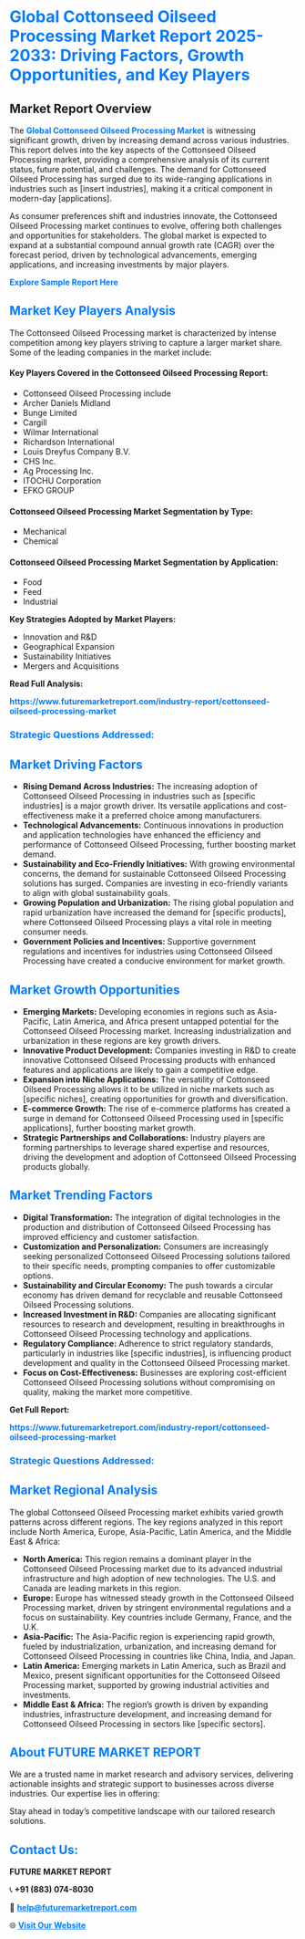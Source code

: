 <h1 style="color: #007BFF;">Global Cottonseed Oilseed Processing Market Report 2025-2033: Driving Factors, Growth Opportunities, and Key Players</h1>

<section id="overview">
<h2>Market Report Overview</h2>
<p>The <a href="https://www.futuremarketreport.com/industry-report/cottonseed-oilseed-processing-market" style="color: #007BFF; text-decoration: none;"><strong>Global Cottonseed Oilseed Processing Market</strong></a> is witnessing significant growth, driven by increasing demand across various industries. This report delves into the key aspects of the Cottonseed Oilseed Processing market, providing a comprehensive analysis of its current status, future potential, and challenges. The demand for Cottonseed Oilseed Processing has surged due to its wide-ranging applications in industries such as [insert industries], making it a critical component in modern-day [applications].</p>
<p>As consumer preferences shift and industries innovate, the Cottonseed Oilseed Processing market continues to evolve, offering both challenges and opportunities for stakeholders. The global market is expected to expand at a substantial compound annual growth rate (CAGR) over the forecast period, driven by technological advancements, emerging applications, and increasing investments by major players.</p>
</section>

<section id="overview">
<p><a href="https://www.futuremarketreport.com/request-sample/reportId=100638" style="color: #007BFF; text-decoration: none;"><strong>Explore Sample Report Here</strong></a></p>
</section>

<section id="key-players">
<h2 style="color: #007BFF;">Market Key Players Analysis</h2>
<p>The Cottonseed Oilseed Processing market is characterized by intense competition among key players striving to capture a larger market share. Some of the leading companies in the market include:</p>
<h4>Key Players Covered in the Cottonseed Oilseed Processing Report:</h4>
<ul><li>Cottonseed Oilseed Processing include</li><li>Archer Daniels Midland</li><li>Bunge Limited</li><li>Cargill</li><li>Wilmar International</li><li>Richardson International</li><li>Louis Dreyfus Company B.V.</li><li>CHS Inc.</li><li>Ag Processing Inc.</li><li>ITOCHU Corporation</li><li>EFKO GROUP</li></ul>
<h4>Cottonseed Oilseed Processing Market Segmentation by Type:</h4>
<ul><li>Mechanical</li><li>Chemical</li></ul>

<h4>Cottonseed Oilseed Processing Market Segmentation by Application:</h4>
<ul><li>Food</li><li>Feed</li><li>Industrial</li></ul>
<p><strong>Key Strategies Adopted by Market Players:</strong></p>
<ul>
<li>Innovation and R&D</li>
<li>Geographical Expansion</li>
<li>Sustainability Initiatives</li>
<li>Mergers and Acquisitions</li>
</ul>
</section>

<section>
<p><strong>Read Full Analysis: </strong></p><a href="https://www.futuremarketreport.com/industry-report/cottonseed-oilseed-processing-market" style="color: #007BFF; text-decoration: none;"><strong>https://www.futuremarketreport.com/industry-report/cottonseed-oilseed-processing-market</strong></a>
<h3 style="color: #007BFF;">Strategic Questions Addressed:</h3>
</section>

<section id="driving-factors">
<h2 style="color: #007BFF;">Market Driving Factors</h2>
<ul>
<li><strong>Rising Demand Across Industries:</strong> The increasing adoption of Cottonseed Oilseed Processing in industries such as [specific industries] is a major growth driver. Its versatile applications and cost-effectiveness make it a preferred choice among manufacturers.</li>
<li><strong>Technological Advancements:</strong> Continuous innovations in production and application technologies have enhanced the efficiency and performance of Cottonseed Oilseed Processing, further boosting market demand.</li>
<li><strong>Sustainability and Eco-Friendly Initiatives:</strong> With growing environmental concerns, the demand for sustainable Cottonseed Oilseed Processing solutions has surged. Companies are investing in eco-friendly variants to align with global sustainability goals.</li>
<li><strong>Growing Population and Urbanization:</strong> The rising global population and rapid urbanization have increased the demand for [specific products], where Cottonseed Oilseed Processing plays a vital role in meeting consumer needs.</li>
<li><strong>Government Policies and Incentives:</strong> Supportive government regulations and incentives for industries using Cottonseed Oilseed Processing have created a conducive environment for market growth.</li>
</ul>
</section>

<section id="growth-opportunities">
<h2 style="color: #007BFF;">Market Growth Opportunities</h2>
<ul>
<li><strong>Emerging Markets:</strong> Developing economies in regions such as Asia-Pacific, Latin America, and Africa present untapped potential for the Cottonseed Oilseed Processing market. Increasing industrialization and urbanization in these regions are key growth drivers.</li>
<li><strong>Innovative Product Development:</strong> Companies investing in R&D to create innovative Cottonseed Oilseed Processing products with enhanced features and applications are likely to gain a competitive edge.</li>
<li><strong>Expansion into Niche Applications:</strong> The versatility of Cottonseed Oilseed Processing allows it to be utilized in niche markets such as [specific niches], creating opportunities for growth and diversification.</li>
<li><strong>E-commerce Growth:</strong> The rise of e-commerce platforms has created a surge in demand for Cottonseed Oilseed Processing used in [specific applications], further boosting market growth.</li>
<li><strong>Strategic Partnerships and Collaborations:</strong> Industry players are forming partnerships to leverage shared expertise and resources, driving the development and adoption of Cottonseed Oilseed Processing products globally.</li>
</ul>
</section>

<section id="trending-factors">
<h2 style="color: #007BFF;">Market Trending Factors</h2>
<ul>
<li><strong>Digital Transformation:</strong> The integration of digital technologies in the production and distribution of Cottonseed Oilseed Processing has improved efficiency and customer satisfaction.</li>
<li><strong>Customization and Personalization:</strong> Consumers are increasingly seeking personalized Cottonseed Oilseed Processing solutions tailored to their specific needs, prompting companies to offer customizable options.</li>
<li><strong>Sustainability and Circular Economy:</strong> The push towards a circular economy has driven demand for recyclable and reusable Cottonseed Oilseed Processing solutions.</li>
<li><strong>Increased Investment in R&D:</strong> Companies are allocating significant resources to research and development, resulting in breakthroughs in Cottonseed Oilseed Processing technology and applications.</li>
<li><strong>Regulatory Compliance:</strong> Adherence to strict regulatory standards, particularly in industries like [specific industries], is influencing product development and quality in the Cottonseed Oilseed Processing market.</li>
<li><strong>Focus on Cost-Effectiveness:</strong> Businesses are exploring cost-efficient Cottonseed Oilseed Processing solutions without compromising on quality, making the market more competitive.</li>
</ul>
</section>

<section>
<p><strong>Get Full Report: </strong></p><a href="https://www.futuremarketreport.com/industry-report/cottonseed-oilseed-processing-market" style="color: #007BFF; text-decoration: none;"><strong>https://www.futuremarketreport.com/industry-report/cottonseed-oilseed-processing-market</strong></a>
<h3 style="color: #007BFF;">Strategic Questions Addressed:</h3>
</section>


<section id="regional-analysis">
<h2 style="color: #007BFF;">Market Regional Analysis</h2>
<p>The global Cottonseed Oilseed Processing market exhibits varied growth patterns across different regions. The key regions analyzed in this report include North America, Europe, Asia-Pacific, Latin America, and the Middle East & Africa:</p>
<ul>
<li><strong>North America:</strong> This region remains a dominant player in the Cottonseed Oilseed Processing market due to its advanced industrial infrastructure and high adoption of new technologies. The U.S. and Canada are leading markets in this region.</li>
<li><strong>Europe:</strong> Europe has witnessed steady growth in the Cottonseed Oilseed Processing market, driven by stringent environmental regulations and a focus on sustainability. Key countries include Germany, France, and the U.K.</li>
<li><strong>Asia-Pacific:</strong> The Asia-Pacific region is experiencing rapid growth, fueled by industrialization, urbanization, and increasing demand for Cottonseed Oilseed Processing in countries like China, India, and Japan.</li>
<li><strong>Latin America:</strong> Emerging markets in Latin America, such as Brazil and Mexico, present significant opportunities for the Cottonseed Oilseed Processing market, supported by growing industrial activities and investments.</li>
<li><strong>Middle East & Africa:</strong> The region’s growth is driven by expanding industries, infrastructure development, and increasing demand for Cottonseed Oilseed Processing in sectors like [specific sectors].</li>
</ul>
</section>

<footer>
<h2 style="color: #007BFF;">About FUTURE MARKET REPORT</h2>
<p>We are a trusted name in market research and advisory services, delivering actionable insights and strategic support to businesses across diverse industries. Our expertise lies in offering:</p>

<p>Stay ahead in today’s competitive landscape with our tailored research solutions.</p>

<h2 style="color: #007BFF;">Contact Us:</h2>
<p><strong>FUTURE MARKET REPORT</strong></p>
<p>📞 <strong>+91 (883) 074-8030</strong></p>
<p>📧 <strong><a href="mailto:help@futuremarketreport.com" style="color: #007BFF;">help@futuremarketreport.com</a></strong></p>
<p>🌐 <strong><a href="https://www.futuremarketreport.com/" style="color: #007BFF;">Visit Our Website</a></strong></p>
</footer>